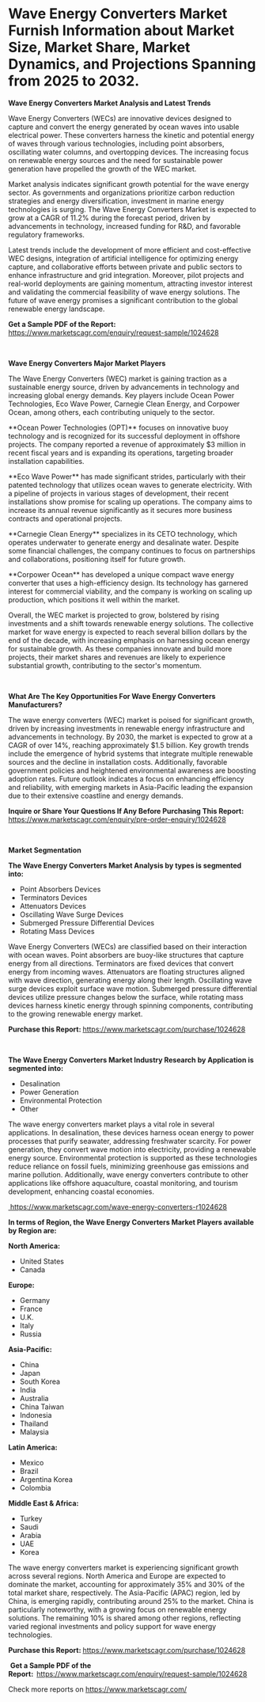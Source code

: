 <p><h1>Wave Energy Converters Market Furnish Information about Market Size, Market Share, Market Dynamics, and Projections Spanning from 2025 to 2032.</h1></p><p><strong>Wave Energy Converters Market Analysis and Latest Trends</strong></p>
<p><p>Wave Energy Converters (WECs) are innovative devices designed to capture and convert the energy generated by ocean waves into usable electrical power. These converters harness the kinetic and potential energy of waves through various technologies, including point absorbers, oscillating water columns, and overtopping devices. The increasing focus on renewable energy sources and the need for sustainable power generation have propelled the growth of the WEC market.</p><p>Market analysis indicates significant growth potential for the wave energy sector. As governments and organizations prioritize carbon reduction strategies and energy diversification, investment in marine energy technologies is surging. The Wave Energy Converters Market is expected to grow at a CAGR of 11.2% during the forecast period, driven by advancements in technology, increased funding for R&D, and favorable regulatory frameworks.</p><p>Latest trends include the development of more efficient and cost-effective WEC designs, integration of artificial intelligence for optimizing energy capture, and collaborative efforts between private and public sectors to enhance infrastructure and grid integration. Moreover, pilot projects and real-world deployments are gaining momentum, attracting investor interest and validating the commercial feasibility of wave energy solutions. The future of wave energy promises a significant contribution to the global renewable energy landscape.</p></p>
<p><strong>Get a Sample PDF of the Report:&nbsp;</strong> <a href="https://www.marketscagr.com/enquiry/request-sample/1024628?utm_campaign=2796&utm_medium=2&utm_source=Github&utm_content=ia&utm_term=06032025&utm_id=wave-energy-converters">https://www.marketscagr.com/enquiry/request-sample/1024628</a></p>
<p>&nbsp;</p>
<p><strong>Wave Energy Converters Major Market Players</strong></p>
<p><p>The Wave Energy Converters (WEC) market is gaining traction as a sustainable energy source, driven by advancements in technology and increasing global energy demands. Key players include Ocean Power Technologies, Eco Wave Power, Carnegie Clean Energy, and Corpower Ocean, among others, each contributing uniquely to the sector.</p><p>**Ocean Power Technologies (OPT)** focuses on innovative buoy technology and is recognized for its successful deployment in offshore projects. The company reported a revenue of approximately $3 million in recent fiscal years and is expanding its operations, targeting broader installation capabilities.</p><p>**Eco Wave Power** has made significant strides, particularly with their patented technology that utilizes ocean waves to generate electricity. With a pipeline of projects in various stages of development, their recent installations show promise for scaling up operations. The company aims to increase its annual revenue significantly as it secures more business contracts and operational projects.</p><p>**Carnegie Clean Energy** specializes in its CETO technology, which operates underwater to generate energy and desalinate water. Despite some financial challenges, the company continues to focus on partnerships and collaborations, positioning itself for future growth.</p><p>**Corpower Ocean** has developed a unique compact wave energy converter that uses a high-efficiency design. Its technology has garnered interest for commercial viability, and the company is working on scaling up production, which positions it well within the market.</p><p>Overall, the WEC market is projected to grow, bolstered by rising investments and a shift towards renewable energy solutions. The collective market for wave energy is expected to reach several billion dollars by the end of the decade, with increasing emphasis on harnessing ocean energy for sustainable growth. As these companies innovate and build more projects, their market shares and revenues are likely to experience substantial growth, contributing to the sector's momentum.</p></p>
<p>&nbsp;</p>
<p><strong>What Are The Key Opportunities For Wave Energy Converters Manufacturers?</strong></p>
<p><p>The wave energy converters (WEC) market is poised for significant growth, driven by increasing investments in renewable energy infrastructure and advancements in technology. By 2030, the market is expected to grow at a CAGR of over 14%, reaching approximately $1.5 billion. Key growth trends include the emergence of hybrid systems that integrate multiple renewable sources and the decline in installation costs. Additionally, favorable government policies and heightened environmental awareness are boosting adoption rates. Future outlook indicates a focus on enhancing efficiency and reliability, with emerging markets in Asia-Pacific leading the expansion due to their extensive coastline and energy demands.</p></p>
<p><strong>Inquire or Share Your Questions If Any Before Purchasing This Report:</strong> <a href="https://www.marketscagr.com/enquiry/pre-order-enquiry/1024628?utm_campaign=2796&utm_medium=2&utm_source=Github&utm_content=ia&utm_term=06032025&utm_id=wave-energy-converters">https://www.marketscagr.com/enquiry/pre-order-enquiry/1024628</a></p>
<p>&nbsp;</p>
<p><strong>Market Segmentation</strong></p>
<p><strong>The Wave Energy Converters Market Analysis by types is segmented into:</strong></p>
<p><ul><li>Point Absorbers Devices</li><li>Terminators Devices</li><li>Attenuators Devices</li><li>Oscillating Wave Surge Devices</li><li>Submerged Pressure Differential Devices</li><li>Rotating Mass Devices</li></ul></p>
<p><p>Wave Energy Converters (WECs) are classified based on their interaction with ocean waves. Point absorbers are buoy-like structures that capture energy from all directions. Terminators are fixed devices that convert energy from incoming waves. Attenuators are floating structures aligned with wave direction, generating energy along their length. Oscillating wave surge devices exploit surface wave motion. Submerged pressure differential devices utilize pressure changes below the surface, while rotating mass devices harness kinetic energy through spinning components, contributing to the growing renewable energy market.</p></p>
<p><strong>Purchase this Report:&nbsp;</strong><a href="https://www.marketscagr.com/purchase/1024628?utm_campaign=2796&utm_medium=2&utm_source=Github&utm_content=ia&utm_term=06032025&utm_id=wave-energy-converters">https://www.marketscagr.com/purchase/1024628</a></p>
<p>&nbsp;</p>
<p><strong>The Wave Energy Converters Market Industry Research by Application is segmented into:</strong></p>
<p><ul><li>Desalination</li><li>Power Generation</li><li>Environmental Protection</li><li>Other</li></ul></p>
<p><p>The wave energy converters market plays a vital role in several applications. In desalination, these devices harness ocean energy to power processes that purify seawater, addressing freshwater scarcity. For power generation, they convert wave motion into electricity, providing a renewable energy source. Environmental protection is supported as these technologies reduce reliance on fossil fuels, minimizing greenhouse gas emissions and marine pollution. Additionally, wave energy converters contribute to other applications like offshore aquaculture, coastal monitoring, and tourism development, enhancing coastal economies.</p></p>
<p><a href="https://www.marketscagr.com/wave-energy-converters-r1024628?utm_campaign=2796&utm_medium=2&utm_source=Github&utm_content=ia&utm_term=06032025&utm_id=wave-energy-converters">&nbsp;https://www.marketscagr.com/wave-energy-converters-r1024628</a></p>
<p><strong>In terms of Region, the Wave Energy Converters Market Players available by Region are:</strong></p>
<p>
    <p> <strong> North America: </strong>
        <ul>
            <li>United States</li>
            <li>Canada</li>
        </ul>
        </p> 
    <p> <strong> Europe: </strong>
        <ul>
            <li>Germany</li>
            <li>France</li>
            <li>U.K.</li>
            <li>Italy</li>
            <li>Russia</li>
        </ul>
        </p> 
    <p> <strong> Asia-Pacific: </strong>
        <ul>
            <li>China</li>
            <li>Japan</li>
            <li>South Korea</li>
            <li>India</li>
            <li>Australia</li>
            <li>China Taiwan</li>
            <li>Indonesia</li>
            <li>Thailand</li>
            <li>Malaysia</li>
        </ul>
        </p> 
    <p> <strong> Latin America: </strong>
        <ul>
            <li>Mexico</li>
            <li>Brazil</li>
            <li>Argentina Korea</li>
            <li>Colombia</li>
        </ul>
        </p> 
    <p> <strong> Middle East & Africa: </strong>
        <ul>
            <li>Turkey</li>
            <li>Saudi</li>
            <li>Arabia</li>
            <li>UAE</li>
            <li>Korea</li>
        </ul>
    </p>
    </p>
<p><p>The wave energy converters market is experiencing significant growth across several regions. North America and Europe are expected to dominate the market, accounting for approximately 35% and 30% of the total market share, respectively. The Asia-Pacific (APAC) region, led by China, is emerging rapidly, contributing around 25% to the market. China is particularly noteworthy, with a growing focus on renewable energy solutions. The remaining 10% is shared among other regions, reflecting varied regional investments and policy support for wave energy technologies.</p></p>
<p><strong>Purchase this Report: </strong><a href="https://www.marketscagr.com/purchase/1024628?utm_campaign=2796&utm_medium=2&utm_source=Github&utm_content=ia&utm_term=06032025&utm_id=wave-energy-converters">https://www.marketscagr.com/purchase/1024628</a></p>
<p>&nbsp;<strong>Get a Sample PDF of the Report:&nbsp;&nbsp;</strong><a href="https://www.marketscagr.com/enquiry/request-sample/1024628?utm_campaign=2796&utm_medium=2&utm_source=Github&utm_content=ia&utm_term=06032025&utm_id=wave-energy-converters">https://www.marketscagr.com/enquiry/request-sample/1024628</a></p>
<p><strong></strong></p>
<p>Check more reports on <a href="https://www.marketscagr.com/?utm_campaign=2796&utm_medium=2&utm_source=Github&utm_content=ia&utm_term=06032025&utm_id=wave-energy-converters">https://www.marketscagr.com/</a></p>